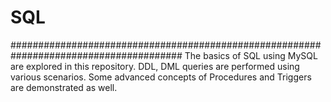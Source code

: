 # SQL
#######################################################################################
The basics of SQL using MySQL are explored in this repository.
DDL, DML queries are performed using various scenarios.
Some advanced concepts of Procedures and Triggers are demonstrated as well.
